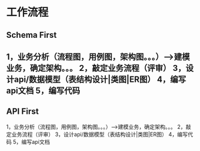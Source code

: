 # 工作流程
## Schema First
1，业务分析（流程图，用例图，架构图。。。）-->建模业务，确定架构。。。
2，敲定业务流程（评审）
3，设计api/数据模型（表结构设计|类图|ER图）
4，编写api文档
5，编写代码
---
## API First
1，业务分析（流程图，用例图，架构图。。。）-->建模业务，确定架构。。。
2，敲定业务流程（评审）
3，设计api/数据模型（表结构设计|类图|ER图）
4，编写代码
5，编写api文档

